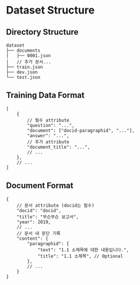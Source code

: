 # Dataset Structure

## Directory Structure

```Plain Text
dataset
├── documents
│   ├── 0001.json
│   // 추가 문서...
├── train.json
├── dev.json
└── test.json
```

## Training Data Format

```json5
[
    {
        // 필수 attribute
        "question": "...",
        "document": ["docid-paragraphid", "..."],
        "answer": "...",
        // 추가 attribute
        "document_title": "...",
        // ...
    },
    // ...
]
```

## Document Format

```json5
{
    // 문서 attribute (docid는 필수)
    "docid": "docid",
    "title": "무슨무슨 보고서",
    "year": 2019,
    // ...
    // 문서 내 문단 기록
    "content": {
        "paragraphid": {
            "text": "1.1 소제목에 대한 내용입니다.",
            "title": "1.1 소제목", // Optional
        },
        // ...
    }
}
```
